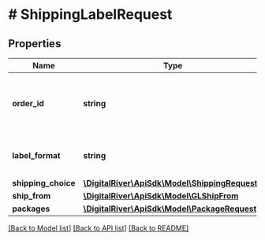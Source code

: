 # # ShippingLabelRequest

## Properties

Name | Type | Description | Notes
------------ | ------------- | ------------- | -------------
**order_id** | **string** | The identifier of the order in Digital River&#39;s system. | 
**label_format** | **string** | The format of the label&#39;s data file. | 
**shipping_choice** | [**\DigitalRiver\ApiSdk\Model\ShippingRequest**](ShippingRequest.md) |  | [optional] 
**ship_from** | [**\DigitalRiver\ApiSdk\Model\GLShipFrom**](GLShipFrom.md) |  | [optional] 
**packages** | [**\DigitalRiver\ApiSdk\Model\PackageRequest[]**](PackageRequest.md) |  | 

[[Back to Model list]](../../README.md#documentation-for-models) [[Back to API list]](../../README.md#documentation-for-api-endpoints) [[Back to README]](../../README.md)


